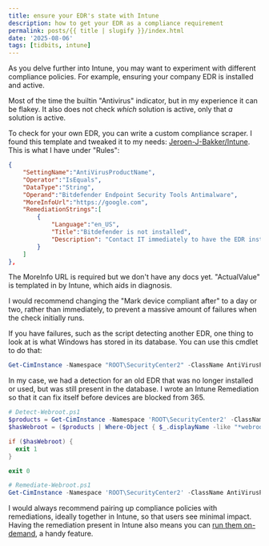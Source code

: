 ```yaml
---
title: ensure your EDR's state with Intune
description: how to get your EDR as a compliance requirement
permalink: posts/{{ title | slugify }}/index.html
date: '2025-08-06'
tags: [tidbits, intune]
---
```

As you delve further into Intune, you may want to experiment with different compliance policies. For example, ensuring your company EDR is installed and active.

Most of the time the builtin "Antivirus" indicator, but in my experience it can be flakey. It also does not check *which* solution is active, only that *a* solution is active.

To check for your own EDR, you can write a custom compliance scraper. I found this template and tweaked it to my needs: [Jeroen-J-Bakker/Intune](https://github.com/Jeroen-J-Bakker/Intune/tree/main/CustomCompliance). This is what I have under "Rules":
```json
{ 
    "SettingName":"AntiVirusProductName",
    "Operator":"IsEquals",
    "DataType":"String",
    "Operand":"Bitdefender Endpoint Security Tools Antimalware",
    "MoreInfoUrl":"https://google.com",
    "RemediationStrings":[ 
        { 
            "Language":"en_US",
            "Title":"Bitdefender is not installed",
            "Description": "Contact IT immediately to have the EDR installed. Detected {ActualValue}"
        }
    ]
},
```
The MoreInfo URL is required but we don't have any docs yet.
"ActualValue" is templated in by Intune, which aids in diagnosis.

I would recommend changing the "Mark device compliant after" to a day or two, rather than immediately, to prevent a massive amount of failures when the check initially runs.

If you have failures, such as the script detecting another EDR, one thing to look at is what Windows has stored in its database. You can use this cmdlet to do that:
```powershell
Get-CimInstance -Namespace "ROOT\SecurityCenter2" -ClassName AntiVirusProduct
```

In my case, we had a detection for an old EDR that was no longer installed or used, but was still present in the database. I wrote an Intune Remediation so that it can fix itself before devices are blocked from 365.
```powershell
# Detect-Webroot.ps1
$products = Get-CimInstance -Namespace 'ROOT\SecurityCenter2' -ClassName AntiVirusProduct
$hasWebroot = ($products | Where-Object { $_.displayName -like "*webroot*" }).Count -ne 0

if ($hasWebroot) {
  exit 1
}

exit 0
```
```powershell
# Remediate-Webroot.ps1
Get-CimInstance -Namespace 'ROOT\SecurityCenter2' -ClassName AntiVirusProduct | Where-Object { $_.displayName -like "*webroot*" } | Remove-CimInstance
```

I would always recommend pairing up compliance policies with remediations, ideally together in Intune, so that users see minimal impact. Having the remediation present in Intune also means you can [run them on-demand](https://learn.microsoft.com/en-us/intune/intune-service/fundamentals/remediations#run-a-remediation-script-on-demand-preview), a handy feature.